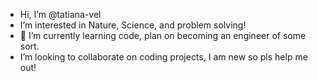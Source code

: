 - Hi, I’m @tatiana-vel
- I’m interested in Nature, Science, and problem solving!
- 🌱 I’m currently learning code, plan on becoming an engineer of some sort.
-  I’m looking to collaborate on coding projects, I am new so pls help me out!

<!---
juicyketchup/juicyketchup is a ✨ special ✨ repository because its `README.md` (this file) appears on your GitHub profile.
You can click the Preview link to take a look at your changes.
--->
